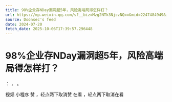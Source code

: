 ```yaml
---
title: 98%企业存NDay漏洞超5年，风险高端局得怎样打？
url: https://mp.weixin.qq.com/s?__biz=Mzg2NTk3NjczNQ==&mid=2247484949&idx=1&sn=3ba5af1c2414d2ab0d85fe8c0dc8a725
source: Doonsec's feed
date: 2024-07-20
fetch_date: 2025-10-06T17:39:57.296448
---
```


# 98%企业存NDay漏洞超5年，风险高端局得怎样打？

：
，
。

视频
小程序
赞
，轻点两下取消赞
在看
，轻点两下取消在看